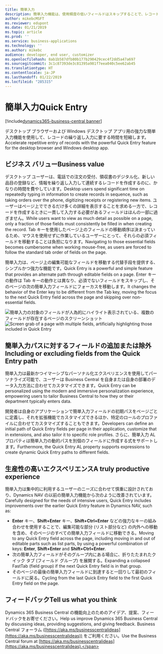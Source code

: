 ```yaml
---
title: 簡単入力
description: 簡単入力機能は、使用頻度の低いフィールドはスキップすることで、レコードの繰り返し入力に要する時間を短縮します。
author: mikebcMSFT
ms.reviewer: edupont
ms.date: 01/21/2019
ms.topic: article
ms.prod: ''
ms.service: business-applications
ms.technology: ''
ms.author: mikebc
audience: developer, end user, customizer
ms.openlocfilehash: 8ab1b587dfb80b177b290429cec4f2dd5a47a697
ms.sourcegitcommit: 3c1c87393de3c81395a981f7eea040c5ee62ab45
ms.translationtype: HT
ms.contentlocale: ja-JP
ms.lasthandoff: 01/22/2019
ms.locfileid: "285315"
---
```

# <a name="quick-entry"></a><span data-ttu-id="59345-103">簡単入力</span><span class="sxs-lookup"><span data-stu-id="59345-103">Quick Entry</span></span>
[!include[dynamics365-business-central banner](../includes/dynamics365-business-central.md)]

<span data-ttu-id="59345-104">デスクトップ ブラウザーおよび Windows デスクトップ アプリ用の強力な簡単入力機能を使用して、レコードの繰り返し入力に要する時間を短縮します。</span><span class="sxs-lookup"><span data-stu-id="59345-104">Accelerate repetitive entry of records with the powerful Quick Entry feature for the desktop browser and Windows desktop app.</span></span>

## <a name="business-value"></a><span data-ttu-id="59345-105">ビジネス バリュー</span><span class="sxs-lookup"><span data-stu-id="59345-105">Business value</span></span>
<span data-ttu-id="59345-106">デスクトップ ユーザーは、電話での注文の受付、領収書のデジタル化、新しい品目の登録など、情報を繰り返し入力して連続するレコードを作成するのに、かなりの時間を費やしています。</span><span class="sxs-lookup"><span data-stu-id="59345-106">Desktop users spend significant time on repeatedly typing in information to create records in sequence, such as taking orders over the phone, digitizing receipts or registering new items.</span></span> <span data-ttu-id="59345-107">ユーザーはページ上でできるだけ多くの詳細を表示することを求める一方で、レコードを作成するときに一貫して入力する必要があるフィールドはほんの一部に過ぎません。</span><span class="sxs-lookup"><span data-stu-id="59345-107">While users want to view as much detail as possible on a page, only a fraction of those fields must consistently be filled in when creating the record.</span></span> <span data-ttu-id="59345-108">Tab キーを使用したページ上のフィールドの移動順序は決まっているため、マウスを使用せずに作業しているユーザーにとって、それらの必須フィールドを移動することは負担になります。</span><span class="sxs-lookup"><span data-stu-id="59345-108">Navigating to those essential fields becomes cumbersome when working mouse-free, as users are forced to follow the standard tab order of fields on the page.</span></span>

<span data-ttu-id="59345-109">簡単入力は、ページ上の編集可能なフィールドを移動する代替手段を提供する、シンプルかつ強力な機能です。</span><span class="sxs-lookup"><span data-stu-id="59345-109">Quick Entry is a powerful and simple feature that provides an alternate path through editable fields on a page.</span></span> <span data-ttu-id="59345-110">Enter キーの動作は Tab キーの動作とは異なり、必須でないフィールドをスキップし、そのページの次の簡単入力フィールドにフォーカスを移動します。</span><span class="sxs-lookup"><span data-stu-id="59345-110">It changes the behavior of the Enter key to be different from the Tab key, moving the focus to the next Quick Entry field across the page and skipping over non-essential fields.</span></span>

<span data-ttu-id="59345-111">![簡単入力の対象のフィールドが人為的にハイライト表示されている、複数のフィールドが存在するページのスクリーンショット](media/quick-entry-animated.gif "簡単入力の対象のフィールドが人為的にハイライト表示されている文書ページ")</span><span class="sxs-lookup"><span data-stu-id="59345-111">![Screen grab of a page with multiple fields, artificially highlighting those included in Quick Entry](media/quick-entry-animated.gif "A document page artificially highlighting Quick Entry fields")</span></span>

## <a name="including-or-excluding-fields-from-the-quick-entry-path"></a><span data-ttu-id="59345-112">簡単入力パスに対するフィールドの追加または除外</span><span class="sxs-lookup"><span data-stu-id="59345-112">Including or excluding fields from the Quick Entry path</span></span>
<span data-ttu-id="59345-113">簡単入力は最新かつイマーシブなパーソナル化エクスペリエンスを使用してパーソナライズ可能で、ユーザーは Business Central を自身または自身の部署のデータ入力方法に合わせてカスタマイズできます。</span><span class="sxs-lookup"><span data-stu-id="59345-113">Quick Entry can be personalized using the modern and immersive personalization experience, empowering users to tailor Business Central to how they or their department typically enters data.</span></span>

<span data-ttu-id="59345-114">開発者は自身のアプリケーションで簡単入力フィールドの初期パスをページごとに定義し、それを拡張機能でカスタマイズできるほか、特定のロールのプロファイルに合わせてカスタマイズすることもできます。</span><span class="sxs-lookup"><span data-stu-id="59345-114">Developers can define an initial path of Quick Entry fields per page in their application, customize that in extensions, and also tailor it to specific role profiles.</span></span> <span data-ttu-id="59345-115">さらに、簡単入力 AL プロパティは簡単入力の動的パスを別個のフィールドに作成する式をサポートします。</span><span class="sxs-lookup"><span data-stu-id="59345-115">Furthermore, the Quick Entry AL property supports expressions to create dynamic Quick Entry paths to different fields.</span></span>

## <a name="a-truly-productive-experience"></a><span data-ttu-id="59345-116">生産性の高いエクスペリエンス</span><span class="sxs-lookup"><span data-stu-id="59345-116">A truly productive experience</span></span>
<span data-ttu-id="59345-117">簡単入力は集中的に利用するユーザーのニーズに合わせて慎重に設計されており、Dynamics NAV の以前の簡単入力機能から次のように改善されています。</span><span class="sxs-lookup"><span data-stu-id="59345-117">Carefully designed for the needs of intensive users, Quick Entry includes improvements over the earlier Quick Entry feature in Dynamics NAV, such as:</span></span>

- <span data-ttu-id="59345-118">**Enter** キー、**Shift+Enter** キー、**Shift+Ctrl+Enter** などの強力なキーの組み合わせを使用することで、編集可能な部分 (リスト部分など) の内外への移動を含め、そのページのすべての簡単入力フィールドに移動できる。</span><span class="sxs-lookup"><span data-stu-id="59345-118">Moving to any Quick Entry field across the page, including moving in and out of editable parts such as list parts, by using a powerful combination of keys: **Enter**, **Shift+Enter** and **Shift+Ctrl+Enter**.</span></span>
- <span data-ttu-id="59345-119">次の簡単入力フィールドがそのグループ内にある場合に、折りたたまれたクイック タブ (フィールド グループ) を展開する。</span><span class="sxs-lookup"><span data-stu-id="59345-119">Expanding a collapsed FastTab (field group) if the next Quick Entry field is in that group.</span></span>
- <span data-ttu-id="59345-120">そのページの最後の簡単入力フィールドに到達すると一回りして最初のフィールドに戻る。</span><span class="sxs-lookup"><span data-stu-id="59345-120">Cycling from the last Quick Entry field to the first Quick Entry field on the page.</span></span>
 
<!--
## Try it now
Experience the difference between using Tab and Enter keys on a new sales order by signing in to your online environment at https://businesscentral.dynamics.com/?page=42&mode=create
## Resources
Using Quick Entry 
Keyboard Shortcuts
Personalize your workspace
Technical Documentation: QuickEntry property
Technical Documentation: Using the Designer
-->

## <a name="tell-us-what-you-think"></a><span data-ttu-id="59345-121">フィードバック</span><span class="sxs-lookup"><span data-stu-id="59345-121">Tell us what you think</span></span>
<span data-ttu-id="59345-122">Dynamics 365 Business Central の機能向上のためのアイデア、提案、フィードバックをお寄せください。</span><span class="sxs-lookup"><span data-stu-id="59345-122">Help us improve Dynamics 365 Business Central by discussing ideas, providing suggestions, and giving feedback.</span></span> <span data-ttu-id="59345-123">Business Central フォーラム ([https://aka.ms/businesscentralideas](https://aka.ms/businesscentralideas)) をご利用ください。</span><span class="sxs-lookup"><span data-stu-id="59345-123">Use the Business Central forum at [https://aka.ms/businesscentralideas](https://aka.ms/businesscentralideas).</span></span>
